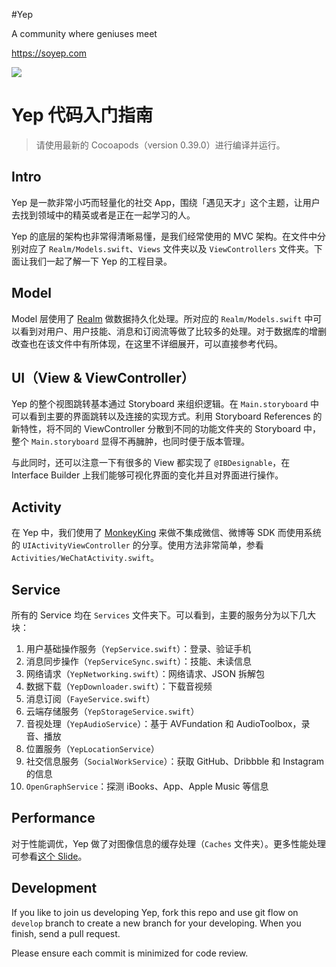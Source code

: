 #Yep

A community where geniuses meet

https://soyep.com

![](http://blog.zhowkev.in/content/images/2016/02/image.png)

# Yep 代码入门指南

> 请使用最新的 Cocoapods（version 0.39.0）进行编译并运行。

## Intro

Yep 是一款非常小巧而轻量化的社交 App，围绕「遇见天才」这个主题，让用户去找到领域中的精英或者是正在一起学习的人。

Yep 的底层的架构也非常得清晰易懂，是我们经常使用的 MVC 架构。在文件中分别对应了 `Realm/Models.swift`、`Views` 文件夹以及 `ViewControllers` 文件夹。下面让我们一起了解一下 Yep 的工程目录。

## Model

Model 层使用了 [Realm](https://realm.io) 做数据持久化处理。所对应的 `Realm/Models.swift` 中可以看到对用户、用户技能、消息和订阅流等做了比较多的处理。对于数据库的增删改查也在该文件中有所体现，在这里不详细展开，可以直接参考代码。

## UI（View & ViewController）

Yep 的整个视图跳转基本通过 Storyboard 来组织逻辑。在 `Main.storyboard` 中可以看到主要的界面跳转以及连接的实现方式。利用 Storyboard References 的新特性，将不同的 ViewController 分散到不同的功能文件夹的 Storyboard 中，整个 `Main.storyboard` 显得不再臃肿，也同时便于版本管理。

与此同时，还可以注意一下有很多的 View 都实现了 `@IBDesignable`，在 Interface Builder 上我们能够可视化界面的变化并且对界面进行操作。

## Activity

在 Yep 中，我们使用了 [MonkeyKing](https://github.com/nixzhu/MonkeyKing/) 来做不集成微信、微博等 SDK 而使用系统的 `UIActivityViewController` 的分享。使用方法非常简单，参看 `Activities/WeChatActivity.swift`。

## Service

所有的 Service 均在 `Services` 文件夹下。可以看到，主要的服务分为以下几大块：

1. 用户基础操作服务（`YepService.swift`）：登录、验证手机
2. 消息同步操作（`YepServiceSync.swift`）：技能、未读信息
3. 网络请求（`YepNetworking.swift`）：网络请求、JSON 拆解包
4. 数据下载（`YepDownloader.swift`）：下载音视频
5. 消息订阅（`FayeService.swift`）
6. 云端存储服务（`YepStorageService.swift`）
7. 音视处理（`YepAudioService`）：基于 AVFundation 和 AudioToolbox，录音、播放
8. 位置服务（`YepLocationService`）
9. 社交信息服务（`SocialWorkService`）：获取 GitHub、Dribbble 和 Instagram 的信息
10. `OpenGraphService`：探测 iBooks、App、Apple Music 等信息

## Performance

对于性能调优，Yep 做了对图像信息的缓存处理（`Caches` 文件夹）。更多性能处理可参看[这个 Slide](https://github.com/atConf/atswift-2016-resources/tree/master/keynotes/周楷雯_Faster%20iOS%20App.key)。

## Development

If you like to join us developing Yep, fork this repo and use git flow on `develop` branch to create a new branch for your developing. When you finish, send a pull request.

Please ensure each commit is minimized for code review.
